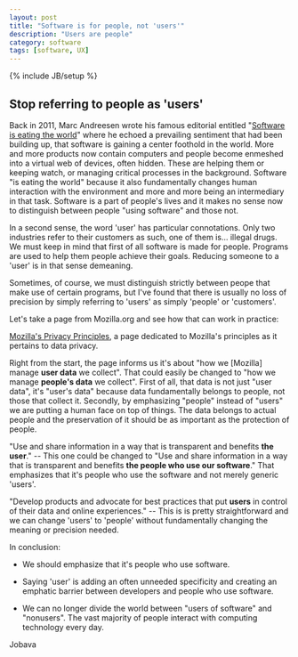 ```yaml
---
layout: post
title: "Software is for people, not 'users'"
description: "Users are people"
category: software
tags: [software, UX]
---
```

{% include JB/setup %}

## Stop referring to people as 'users'

Back in 2011, Marc Andreesen wrote his famous editorial entitled "[Software is eating the world](http://www.wsj.com/articles/SB10001424053111903480904576512250915629460)" where he echoed a prevailing sentiment that had been building up, that software is gaining a center foothold in the world. More and more products now contain computers and people become enmeshed into a virtual web of devices, often hidden. These are helping them or keeping watch, or managing critical processes in the background. Software "is eating the world" because it also fundamentally changes human interaction with the environment and more and more being an intermediary in that task. Software is a part of people's lives and it makes no sense now to distinguish between people "using software" and those not.

In a second sense, the word 'user' has particular connotations. Only two industries refer to their customers as such, one of them is... illegal drugs. We must keep in mind that first of all software is made for people. Programs are used to help them people achieve their goals. Reducing someone to a 'user' is in that sense demeaning.

Sometimes, of course, we must distinguish strictly between peope that make use of certain programs, but I've found that there is usually no loss of precision by simply referring to 'users' as simply 'people' or 'customers'.

Let's take a page from Mozilla.org and see how that can work in practice: 

[Mozilla's Privacy Principles](https://www.mozilla.org/en-US/privacy/principles/), a page dedicated to Mozilla's principles as it pertains to data privacy.

Right from the start, the page informs us it's about "how we [Mozilla] manage **user data** we collect". That could easily be changed to "how we manage **people's data** we collect". First of all, that data is not just "user data", it's "user's data" because data fundamentally belongs to people, not those that collect it. Secondly, by emphasizing "people" instead of "users" we are putting a human face on top of things. The data belongs to actual people and the preservation of it should be as important as the protection of people.

"Use and share information in a way that is transparent and benefits **the user**." -- This one could be changed to "Use and share information in a way that is transparent and benefits **the people who use our software**." That emphasizes that it's people who use the software and not merely generic 'users'.

"Develop products and advocate for best practices that put **users** in control of their data and online experiences." -- This is is pretty straightforward and we can change 'users' to 'people' without fundamentally changing the meaning or precision needed.

In conclusion:

* We should emphasize that it's people who use software.

* Saying 'user' is adding an often unneeded specificity and creating an emphatic barrier between developers and people who use software.

* We can no longer divide the world between "users of software" and "nonusers". The vast majority of people interact with computing technology every day.

Jobava

